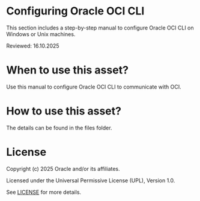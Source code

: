 # Configuring Oracle OCI CLI
 
This section includes a step-by-step manual to configure Oracle OCI CLI on Windows or Unix machines.
 
Reviewed: 16.10.2025
 
# When to use this asset?
 
Use this manual to configure Oracle OCI CLI to communicate with OCI.
 
# How to use this asset?
 
The details can be found in the files folder.
 
# License
 
Copyright (c) 2025 Oracle and/or its affiliates.
 
Licensed under the Universal Permissive License (UPL), Version 1.0.
 
See [LICENSE](https://github.com/oracle-devrel/technology-engineering/blob/main/LICENSE) for more details.



